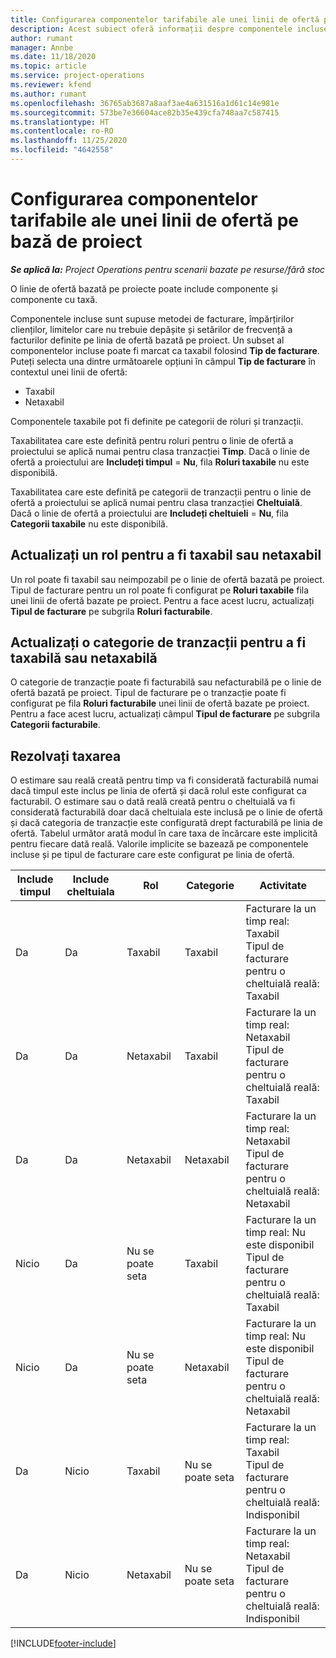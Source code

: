 ```yaml
---
title: Configurarea componentelor tarifabile ale unei linii de ofertă pe bază de proiect
description: Acest subiect oferă informații despre componentele incluse, taxabile și neimpozabile pe liniile de ofertă bazate pe proiecte.
author: rumant
manager: Annbe
ms.date: 11/18/2020
ms.topic: article
ms.service: project-operations
ms.reviewer: kfend
ms.author: rumant
ms.openlocfilehash: 36765ab3687a8aaf3ae4a631516a1d61c14e981e
ms.sourcegitcommit: 573be7e36604ace82b35e439cfa748aa7c587415
ms.translationtype: HT
ms.contentlocale: ro-RO
ms.lasthandoff: 11/25/2020
ms.locfileid: "4642558"
---
```

# <a name="configure-the-chargeable-components-of-a-project-based-quote-line"></a>Configurarea componentelor tarifabile ale unei linii de ofertă pe bază de proiect

_**Se aplică la:** Project Operations pentru scenarii bazate pe resurse/fără stoc_

O linie de ofertă bazată pe proiecte poate include componente și componente cu taxă.

Componentele incluse sunt supuse metodei de facturare, împărțirilor clienților, limitelor care nu trebuie depășite și setărilor de frecvență a facturilor definite pe linia de ofertă bazată pe proiect.
Un subset al componentelor incluse poate fi marcat ca taxabil folosind **Tip de facturare**. Puteți selecta una dintre următoarele opțiuni în câmpul **Tip de facturare** în contextul unei linii de ofertă:

   - Taxabil
   - Netaxabil

Componentele taxabile pot fi definite pe categorii de roluri și tranzacții.

Taxabilitatea care este definită pentru roluri pentru o linie de ofertă a proiectului se aplică numai pentru clasa tranzacției **Timp**. Dacă o linie de ofertă a proiectului are **Includeți timpul** = **Nu**, fila **Roluri taxabile** nu este disponibilă.

Taxabilitatea care este definită pe categorii de tranzacții pentru o linie de ofertă a proiectului se aplică numai pentru clasa tranzacției **Cheltuială**. Dacă o linie de ofertă a proiectului are **Includeți cheltuieli** = **Nu**, fila **Categorii taxabile** nu este disponibilă.

## <a name="update-a-role-to-be-chargeable-or-non-chargeable"></a>Actualizați un rol pentru a fi taxabil sau netaxabil
Un rol poate fi taxabil sau neimpozabil pe o linie de ofertă bazată pe proiect. Tipul de facturare pentru un rol poate fi configurat pe **Roluri taxabile** fila unei linii de ofertă bazate pe proiect. Pentru a face acest lucru, actualizați **Tipul de facturare** pe subgrila **Roluri facturabile**. 

## <a name="update-a-transaction-category-to-be-chargeable-or-non-chargeable"></a>Actualizați o categorie de tranzacții pentru a fi taxabilă sau netaxabilă
O categorie de tranzacție poate fi facturabilă sau nefacturabilă pe o linie de ofertă bazată pe proiect. Tipul de facturare pe o tranzacție poate fi configurat pe fila **Roluri facturabile** unei linii de ofertă bazate pe proiect. Pentru a face acest lucru, actualizați câmpul **Tipul de facturare** pe subgrila **Categorii facturabile**. 

## <a name="resolve-chargeability"></a>Rezolvați taxarea

O estimare sau reală creată pentru timp va fi considerată facturabilă numai dacă timpul este inclus pe linia de ofertă și dacă rolul este configurat ca facturabil.
O estimare sau o dată reală creată pentru o cheltuială va fi considerată facturabilă doar dacă cheltuiala este inclusă pe o linie de ofertă și dacă categoria de tranzacție este configurată drept facturabilă pe linia de ofertă. Tabelul următor arată modul în care taxa de încărcare este implicită pentru fiecare dată reală. Valorile implicite se bazează pe componentele incluse și pe tipul de facturare care este configurat pe linia de ofertă.

| Include timpul | Include cheltuiala | Rol | Categorie | Activitate |
| --- | --- | --- | --- | --- |
| Da | Da | Taxabil | Taxabil | Facturare la un timp real: Taxabil </br>Tipul de facturare pentru o cheltuială reală: Taxabil |
| Da | Da | Netaxabil | Taxabil | Facturare la un timp real: Netaxabil </br>Tipul de facturare pentru o cheltuială reală: Taxabil |
| Da | Da | Netaxabil | Netaxabil | Facturare la un timp real: Netaxabil </br>Tipul de facturare pentru o cheltuială reală: Netaxabil |
| Nicio | Da | Nu se poate seta | Taxabil | Facturare la un timp real: Nu este disponibil </br>Tipul de facturare pentru o cheltuială reală: Taxabil |
| Nicio | Da | Nu se poate seta | Netaxabil | Facturare la un timp real: Nu este disponibil </br>Tipul de facturare pentru o cheltuială reală: Netaxabil |
| Da | Nicio | Taxabil | Nu se poate seta | Facturare la un timp real: Taxabil </br>Tipul de facturare pentru o cheltuială reală: Indisponibil |
| Da | Nicio | Netaxabil | Nu se poate seta | Facturare la un timp real: Netaxabil </br> Tipul de facturare pentru o cheltuială reală: Indisponibil |


[!INCLUDE[footer-include](../includes/footer-banner.md)]